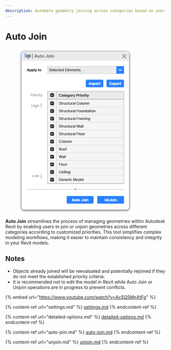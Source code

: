 ```yaml
---
description: Automate geometry joining across categories based on user-defined priorities.
---
```


# Auto Join

<figure><img src="../../.gitbook/assets/image (26).png" alt="" width="360"><figcaption></figcaption></figure>

**Auto Join** streamlines the process of managing geometries within Autodesk Revit by enabling users to join or unjoin geometries across different categories according to customized priorities. This tool simplifies complex modeling workflows, making it easier to maintain consistency and integrity in your Revit models.



## Notes

* Objects already joined will be reevaluated and potentially rejoined if they do not meet the established priority criteria.
* It is recommended not to edit the model in Revit while Auto Join or Unjoin operations are in progress to prevent conflicts.

{% embed url="https://www.youtube.com/watch?v=AcSQ5MnXtFg" %}

{% content-ref url="settings.md" %}
[settings.md](settings.md)
{% endcontent-ref %}

{% content-ref url="detailed-options.md" %}
[detailed-options.md](detailed-options.md)
{% endcontent-ref %}

{% content-ref url="auto-join.md" %}
[auto-join.md](auto-join.md)
{% endcontent-ref %}

{% content-ref url="unjoin.md" %}
[unjoin.md](unjoin.md)
{% endcontent-ref %}

